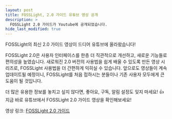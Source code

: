 ```yaml
---
layout: post
title: FOSSLight, 2.0 가이드 유튜브 영상 공개
description: >
  FOSSLight 2.0 가이드가 Youtube에 공개되었습니다.
hide_last_modified: true
---
```


FOSSLight의 최신 2.0 가이드 영상이 드디어 유튜브에 올라왔습니다!

FOSSLight 2.0은 사용자 인터페이스를 한층 더 직관적으로 개선하고, 새로운 기능들로 편의성을 높였습니다.
새로워진 2.0 버전의 사용법을 쉽게 배울 수 있도록 만든 영상 시리즈로, FOSSLight 사용법을 더 간편하게 익히실 수 있습니다.
앞으로도 영상들이 계속 업데이트될 예정이니, FOSSLight를 처음 접하시는 분들이나 기존 사용자 모두에게 큰 도움이 될 것입니다.

더 많은 유용한 정보를 놓치고 싶지 않다면, 좋아요, 구독, 알림 설정도 잊지 마세요! 👍
지금 바로 유튜브에서 FOSSLight 2.0 가이드 영상을 확인해보세요!

영상 링크: [FOSSLight 2.0 가이드](https://youtu.be/ZQsuNjnXNjU?si=atSqyxOeXaEqug_T)